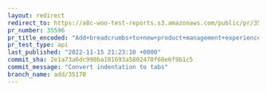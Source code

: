 ```yaml
---
layout: redirect
redirect_to: https://a8c-woo-test-reports.s3.amazonaws.com/public/pr/35596/api/index.html
pr_number: 35596
pr_title_encoded: "Add+breadcrumbs+to+new+product+management+experience"
pr_test_type: api
last_published: "2022-11-15 21:23:10 +0000"
commit_sha: 2e1a73a6dc990ba101693a5802470f68e6f9b1c5
commit_message: "Convert indentation to tabs"
branch_name: add/35170
---
```

